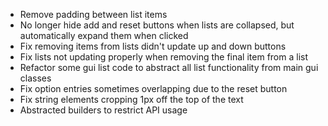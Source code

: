 - Remove padding between list items
- No longer hide add and reset buttons when lists are collapsed, but automatically expand them when clicked
- Fix removing items from lists didn't update up and down buttons
- Fix lists not updating properly when removing the final item from a list
- Refactor some gui list code to abstract all list functionality from main gui classes
- Fix option entries sometimes overlapping due to the reset button
- Fix string elements cropping 1px off the top of the text
- Abstracted builders to restrict API usage
